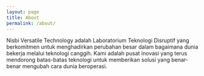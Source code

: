 ```yaml
---
layout: page
title: About
permalink: /about/
---
```


Nisbi Versatile Technology adalah Laboratorium Teknologi Disruptif yang berkomitmen untuk menghadirkan perubahan besar dalam bagaimana dunia bekerja melalui teknologi canggih. Kami adalah pusat inovasi yang terus mendorong batas-batas teknologi untuk memberikan solusi yang benar-benar mengubah cara dunia beroperasi.


